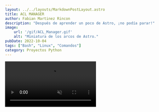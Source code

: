 ```yaml
---
layout: ../../layouts/MarkdownPostLayout.astro
title: ACL MANAGER
author: Fabian Martinez Rincon
description: "Después de aprender un poco de Astro, ¡no podía parar!"
image:
    url: '/gif/ACL_Manager.gif'
    alt: "Miniatura de los arcos de Astro."
pubDate: 2022-10-04
tags: ["Bash", "Linux", "Comandos"]
category: Proyectos Python
---
```


<div class="video-inline z-0 transition-transform duration-[1.5s] group-hover:scale-110">
        <video src='/gif/ACL_Manager.mp4' class="max-w-screen-lg mx-auto noise left-0 h-full w-full relative top-0 block overflow-hidden border-4 border-black" autoplay muted controls loop></video>
</div>